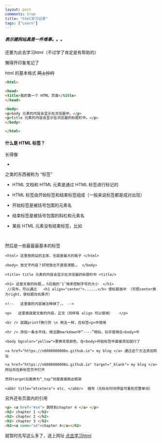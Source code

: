 ```yaml
---
layout: post
comments: true
title: "html学习记录"
tags: ["Learn"]
---
```


##### 表示建网站真是一件难事。。。

还要为此去学习html（不过学了肯定是有帮助的）

懒得开印象笔记了

html 的基本格式 ~~网上抄的~~

```html
<html>

<head>
<title>我的第一个 HTML 页面</title>
</head>

<body>
<p>body 元素的内容会显示在浏览器中。</p>
<p>title 元素的内容会显示在浏览器的标题栏中。</p>
</body>

</html>

```



#### 什么是 HTML 标签？

长得像

- **<html>    <head>    <body>**

之类的东西被称为 “标签”




- HTML 文档和 HTML 元素是通过 HTML 标签进行标记的

- HTML 标签由开始标签和结束标签组成（一般来说标签都是成对出现）

- 开始标签是被括号包围的元素名

- 结束标签是被括号包围的斜杠和元素名

- 某些 HTML 元素没有结束标签，比如  <br />

  ​


然后是一些最最最基本的标签

```
<html> 这里放网站的主体，也就是最大的板子 </html>

<body> 放文字内容？好吧我也不是很清楚。。 </body>

<title> title 元素的内容会显示在浏览器的标题栏中 <title/>

<h1> 这是文章的标题，，h后面的‘1’用来控制字号的大小  </h1>
 //另外，可以通过   <h1 align="center">......</h> 使标题居中 （可把center换为right，使标题向右靠齐）
 
<!--   这里面的内容被注释掉了，， -->

<p>   这里面就是文章的内容，正文（同样有 align 可以使用）   </p>

<br /> 就跟printf换行符 \n 用法一样，在标签<p>中使用

<hr /> 添加一条水平线，用法跟markdown中“----”相似，似乎是用在<body>中

<body bgcolor="yellow">更换背景颜色，在<body>开始标签中直接添加就行了

<a href="https://n0000000000o.github.io"> my blog </a> 通过这个方法添加网址

<a href="https://n0000000000o.github.io" target="_blank"> my blog </a> 网址将在新标签页中打开

而将target后面换为“_top”则是直接跳出框架

<abbr title="etcetera"> etc. </abbr>  缩写（光标长时间停留可看到完整单词）
```

另外还有页面内的引用

```html
<p> <a href="#a4"> 跳转到chapter 4 </a> </p>
<h2> chapter 1 </h2>
<h2> chapter 2 </h2>
<h2> chapter 3 </h2>
<h2><a name="a4">chapter 4</a></h2>
```



就暂时先写这么多了，送上网址 [点击学习html](http://www.w3school.com.cn/example/html_examples.asp)

